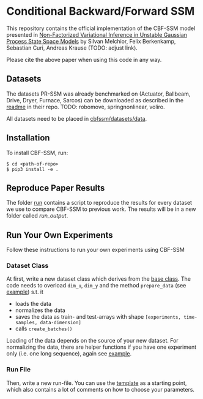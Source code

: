 # Conditional Backward/Forward SSM

This repository contains the official implementation of the CBF-SSM model presented in
[Non-Factorized Variational Inference in Unstable Gaussian Process State Space Models](https://arxiv.org/)
by Silvan Melchior, Felix Berkenkamp, Sebastian Curi, Andreas Krause (TODO: adjust link).

Please cite the above paper when using this code in any way.

## Datasets

The datasets PR-SSM was already benchmarked on (Actuator, Ballbeam, Drive, Dryer,
Furnace, Sarcos) can be downloaded as described in the
[readme](https://github.com/boschresearch/PR-SSM/tree/master/datasets/real_world_tasks)
in their repo. TODO: robomove, springnonlinear, voliro.

All datasets need to be placed in [cbfssm/datasets/data](cbfssm/datasets/data).

## Installation

To install CBF-SSM, run:

```
$ cd <path-of-repo>
$ pip3 install -e .
```

## Reproduce Paper Results

The folder [run](run) contains a script to reproduce the results for every
dataset we use to compare CBF-SSM to previous work. The results will be in a new folder
called *run_output*.

## Run Your Own Experiments

Follow these instructions to run your own experiments using CBF-SSM

### Dataset Class

At first, write a new dataset class which derives from the
[base class](cbfssm/datasets/base_ds.py). The code needs to overload `dim_u`, `dim_y` 
and the method `prepare_data` (see [example](cbfssm/datasets/dsmanager_ds.py)) s.t. it

* loads the data
* normalizes the data
* saves the data as train- and test-arrays with shape
  `[experiments, time-samples, data-dimension]`
* calls `create_batches()`

Loading of the data depends on the source of your new dataset. For normalizing the data,
there are helper functions if you have one experiment only (i.e. one long sequence),
again see [example](cbfssm/datasets/dsmanager_ds.py).

### Run File

Then, write a new run-file. You can use the [template](run/template.py) as a
starting point, which also contains a lot of comments on how to choose your parameters.
